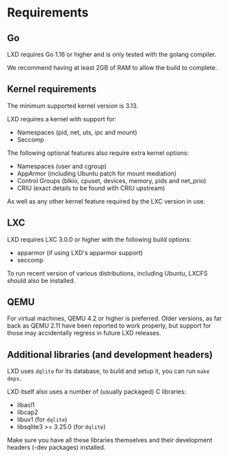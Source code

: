 # Requirements
## Go
LXD requires Go 1.16 or higher and is only tested with the golang compiler.

We recommend having at least 2GB of RAM to allow the build to complete.

## Kernel requirements
The minimum supported kernel version is 3.13.

LXD requires a kernel with support for:

 * Namespaces (pid, net, uts, ipc and mount)
 * Seccomp

The following optional features also require extra kernel options:

 * Namespaces (user and cgroup)
 * AppArmor (including Ubuntu patch for mount mediation)
 * Control Groups (blkio, cpuset, devices, memory, pids and net\_prio)
 * CRIU (exact details to be found with CRIU upstream)

As well as any other kernel feature required by the LXC version in use.

## LXC
LXD requires LXC 3.0.0 or higher with the following build options:

 * apparmor (if using LXD's apparmor support)
 * seccomp

To run recent version of various distributions, including Ubuntu, LXCFS
should also be installed.

## QEMU
For virtual machines, QEMU 4.2 or higher is preferred.
Older versions, as far back as QEMU 2.11 have been reported to work
properly, but support for those may accidentally regress in future LXD
releases.

## Additional libraries (and development headers)
LXD uses `dqlite` for its database, to build and setup it, you can
run `make deps`.

LXD itself also uses a number of (usually packaged) C libraries:

 - libacl1
 - libcap2
 - libuv1 (for `dqlite`)
 - libsqlite3 >= 3.25.0 (for `dqlite`)

Make sure you have all these libraries themselves and their development
headers (-dev packages) installed.
